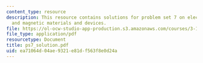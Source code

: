 ```yaml
---
content_type: resource
description: This resource contains solutions for problem set 7 on electrical, optical
  and magnetic materials and devices.
file: https://ol-ocw-studio-app-production.s3.amazonaws.com/courses/3-15-electrical-optical-magnetic-materials-and-devices-fall-2006/ea71064d04ae9321e81df563f8e0d24a_ps7_solution.pdf
file_type: application/pdf
resourcetype: Document
title: ps7_solution.pdf
uid: ea71064d-04ae-9321-e81d-f563f8e0d24a
---
```

